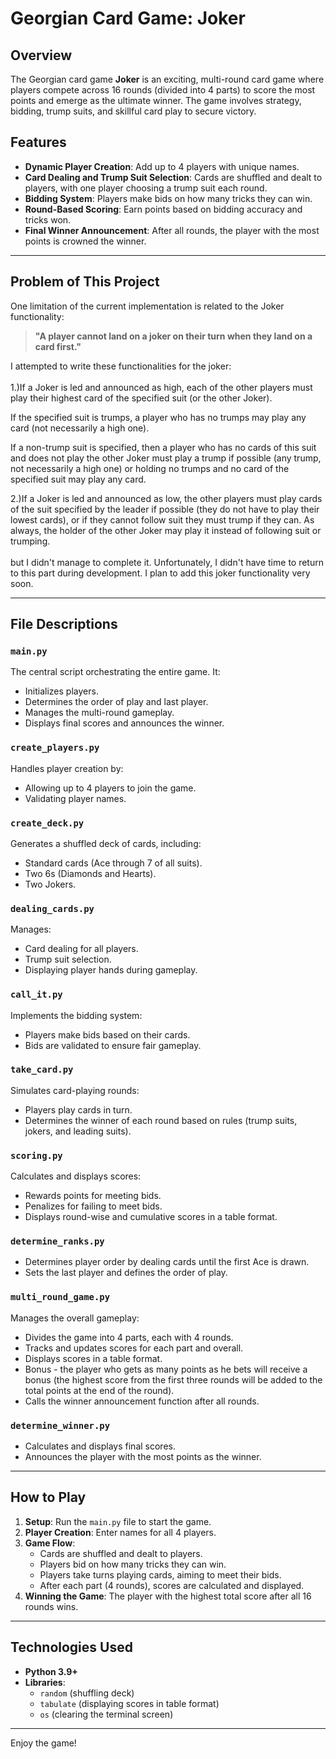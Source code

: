 # Georgian Card Game: Joker

## Overview

The Georgian card game **Joker** is an exciting, multi-round card game where players compete across 16 rounds (divided into 4 parts) to score the most points and emerge as the ultimate winner. The game involves strategy, bidding, trump suits, and skillful card play to secure victory.

## Features

- **Dynamic Player Creation**: Add up to 4 players with unique names.
- **Card Dealing and Trump Suit Selection**: Cards are shuffled and dealt to players, with one player choosing a trump suit each round.
- **Bidding System**: Players make bids on how many tricks they can win.
- **Round-Based Scoring**: Earn points based on bidding accuracy and tricks won.
- **Final Winner Announcement**: After all rounds, the player with the most points is crowned the winner.

---

## Problem of This Project

One limitation of the current implementation is related to the Joker functionality:

> **"A player cannot land on a joker on their turn when they land on a card first."**

I attempted to write these functionalities for the joker:\
\
1.)If a Joker is led and announced as high, each of the other players must play their highest card of the specified suit (or the other Joker).

If the specified suit is trumps, a player who has no trumps may play any card (not necessarily a high one).

If a non-trump suit is specified, then a player who has no cards of this suit and does not play the other Joker must play a trump if possible (any trump, not necessarily a high one) or holding no trumps and no card of the specified suit may play any card.

2.)If a Joker is led and announced as low, the other players must play cards of the suit specified by the leader if possible (they do not have to play their lowest cards), or if they cannot follow suit they must trump if they can. As always, the holder of the other Joker may play it instead of following suit or trumping.  \
\
but I didn't manage to complete it. Unfortunately, I didn't have time to return to this part during development. I plan to add this joker functionality very soon.

---

## File Descriptions

### **`main.py`**

The central script orchestrating the entire game. It:

- Initializes players.
- Determines the order of play and last player.
- Manages the multi-round gameplay.
- Displays final scores and announces the winner.

### **`create_players.py`**

Handles player creation by:

- Allowing up to 4 players to join the game.
- Validating player names.

### **`create_deck.py`**

Generates a shuffled deck of cards, including:

- Standard cards (Ace through 7 of all suits).
- Two 6s (Diamonds and Hearts).
- Two Jokers.

### **`dealing_cards.py`**

Manages:

- Card dealing for all players.
- Trump suit selection.
- Displaying player hands during gameplay.

### **`call_it.py`**

Implements the bidding system:

- Players make bids based on their cards.
- Bids are validated to ensure fair gameplay.

### **`take_card.py`**

Simulates card-playing rounds:

- Players play cards in turn.
- Determines the winner of each round based on rules (trump suits, jokers, and leading suits).

### **`scoring.py`**

Calculates and displays scores:

- Rewards points for meeting bids.
- Penalizes for failing to meet bids.
- Displays round-wise and cumulative scores in a table format.

### **`determine_ranks.py`**

- Determines player order by dealing cards until the first Ace is drawn.
- Sets the last player and defines the order of play.

### **`multi_round_game.py`**

Manages the overall gameplay:

- Divides the game into 4 parts, each with 4 rounds.
- Tracks and updates scores for each part and overall.
- Displays scores in a table format.
- Bonus - the player who gets as many points as he bets will receive a bonus (the highest score from the first three rounds will be added to the total points at the end of the round).
- Calls the winner announcement function after all rounds.

### **`determine_winner.py`**

- Calculates and displays final scores.
- Announces the player with the most points as the winner.

---

## How to Play

1. **Setup**: Run the `main.py` file to start the game.
2. **Player Creation**: Enter names for all 4 players.
3. **Game Flow**:
   - Cards are shuffled and dealt to players.
   - Players bid on how many tricks they can win.
   - Players take turns playing cards, aiming to meet their bids.
   - After each part (4 rounds), scores are calculated and displayed.
4. **Winning the Game**: The player with the highest total score after all 16 rounds wins.

---

## Technologies Used

- **Python 3.9+**
- **Libraries**:
  - `random` (shuffling deck)
  - `tabulate` (displaying scores in table format)
  - `os` (clearing the terminal screen)

---

Enjoy the game!
